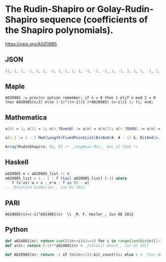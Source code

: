 # The Rudin\-Shapiro or Golay\-Rudin\-Shapiro sequence \(coefficients of the Shapiro polynomials\)\.
https://oeis.org/A020985
## JSON
```JSON
[1, 1, 1, -1, 1, 1, -1, 1, 1, 1, 1, -1, -1, -1, 1, -1, 1, 1, 1, -1, 1, 1, -1, 1, -1, -1, -1, 1, 1, 1, -1, 1, 1, 1, 1, -1, 1, 1, -1, 1, 1, 1, 1, -1, -1, -1, 1, -1, -1, -1, -1, 1, -1, -1, 1, -1, 1, 1, 1, -1, -1, -1, 1, -1, 1, 1, 1, -1, 1, 1, -1, 1, 1, 1, 1, -1, -1, -1, 1, -1, 1]
```
## Maple
```Maple
A020985 := proc(n) option remember; if n = 0 then 1 elif n mod 2 = 0 then A020985(n/2) else (-1)^((n-1)/2 )*A020985( (n-1)/2 ); fi; end;
```
## Mathematica
```Mathematica
a[0] = 1; a[1] = 1; a[n_?EvenQ] := a[n] = a[n/2]; a[n_?OddQ] := a[n] = (-1)^((n-1)/2)* a[(n-1)/2]; a /@ Range[0, 80] (* _Jean-François Alcover_, Jul 05 2011 *)
```
```Mathematica
a[n_] := 1 - 2 Mod[Length[FixedPointList[BitAnd[#, # - 1] &, BitAnd[n, Quotient[n, 2]]]], 2] (* _Jan Mangaldan_, Jul 23 2015 *)
```
```Mathematica
Array[RudinShapiro, 81, 0] (* _JungHwan Min_, Dec 22 2016 *)
```
## Haskell
```Haskell
a020985 n = a020985_list !! n
a020985_list = 1 : 1 : f (tail a020985_list) (-1) where
   f (x:xs) w = x : x*w : f xs (0 - w)
-- _Reinhard Zumkeller_, Jan 02 2012
```
## PARI
```PARI
A020985(n)=(-1)^A014081(n)  \\ _M. F. Hasler_, Jun 06 2012
```
## Python
```Python
def a014081(n): return sum([((n>>i)&3==3) for i in range(len(bin(n)[2:]) - 1)])
def a(n): return (-1)**a014081(n) # _Indranil Ghosh_, Jun 03 2017
```
```Python
def A020985(n): return -1 if (n&(n>>1)).bit_count()&1 else 1 # _Chai Wah Wu_, Feb 11 2023
```
